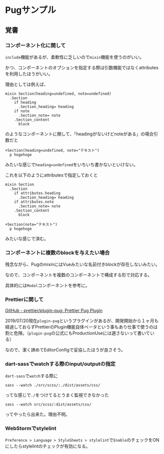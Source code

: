 # Pugサンプル

## 覚書

### コンポーネント化に関して

`include`機能があるが、柔軟性に乏しいので`mixin`機能を使うのがいい。

かつ、コンポーネントのオプションを指定する際は引数機能ではなくattributesを利用したほうがいい。

理由としては例えば、

```
mixin Section(heading=undefined, note=undefined)
  .Section
    if heading
      .Section_heading= heading
    if note
      .Section_note= note
    .Section_content
      block
```

のようなコンポーネントに関して、「headingがないけどnoteがある」の場合引数だと

```
+Section(heading=undefined, note="テキスト")
  p hogehoge
```

みたいな感じで`heading=undefined`をいちいち書かないといけない。

これを以下のようにattributesで指定しておくと

```
mixin Section
  .Section
    if attributes.heading
      .Section_heading= heading
    if attributes.note
      .Section_note= note
    .Section_content
      block
```

```
+Section(note="テキスト")
  p hogehoge
```

みたいな感じで済む。


### コンポーネントに複数のblockを与えたい場合

残念ながら、PugのmixinにはVueみたいな名前付きblockが存在しないみたい。

なので、コンポーネントを複数のコンポーネントで構成する形で対応する。

具体的には`Modal`コンポーネントを参考に。

### Prettierに関して

[GitHub - prettier/plugin-pug: Prettier Pug Plugin](https://github.com/prettier/plugin-pug)

2019/07/20現在`plugin-pug`というプラグインがあるが、開発開始から１ヶ月も経過しておらずPrettierのPlugin機能自体ベータという事もあり仕事で使うのは割と危険。（`plugin-pug`の公式にもProductionUseには適さないって書いている）

なので、潔く諦めてEditorConfigで妥協したほうが良さそう。

### dart-sassでwatchする際のinput/outputの指定

`dart-sass`で`watch`する際に

```
sass --watch ./src/scss/:./dist/assets/css/
```

ってな感じで`./`をつけてるとうまく監視できなかった

```
sass --watch src/scss/:dist/assets/css/
```

ってやったら出来た。理由不明。

### WebStormでstylelint

`Preference > Language > StyleSheets > stylelint`で`Enable`のチェックをONにしたらstylelintのチェックが有効になる。
